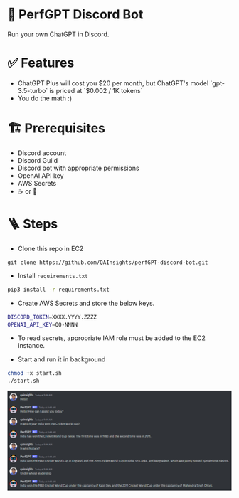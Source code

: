 # 🤖 PerfGPT Discord Bot

Run your own ChatGPT in Discord.

# ✅ Features

* ChatGPT Plus will cost you $20 per month, but ChatGPT's model `gpt-3.5-turbo` is priced at `$0.002 / 1K tokens`
* You do the math :) 

# 🏗️ Prerequisites

* Discord account
* Discord Guild
* Discord bot with appropriate permissions
* OpenAI API key
* AWS Secrets
* ☕ or 🍵 

# 🪜 Steps

* Clone this repo in EC2
```
git clone https://github.com/QAInsights/perfGPT-discord-bot.git
```

* Install `requirements.txt`

```bash
pip3 install -r requirements.txt
```

* Create AWS Secrets and store the below keys.
```bash
DISCORD_TOKEN=XXXX.YYYY.ZZZZ
OPENAI_API_KEY=QQ-NNNN
```
* To read secrets, appropriate IAM role must be added to the EC2 instance.

* Start and run it in background

```bash
chmod +x start.sh
./start.sh
```

![PerfGPT-QAInsights-Discord-Bot-Response](./images/PerfGPT-Discord-QAInsights.png)
